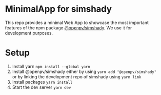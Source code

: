 # MinimalApp for simshady

This repo provides a minimal Web App to showcase the most important features of the npm package [@openpv/simshady](https://github.com/open-pv/simshady). We use it for development purposes.

# Setup

1. Install yarn `npm install --global yarn`
1. Install @openpv/simshady either by using `yarn add "@openpv/simshady"` or by linking the development repo of simshady using `yarn link`
1. Install packages `yarn install`
1. Start the dev server `yarn dev`
